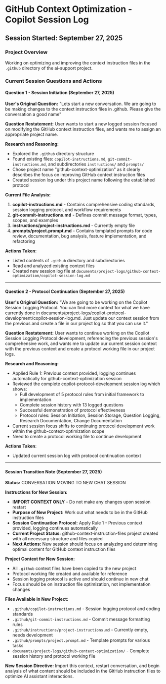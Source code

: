 # GitHub Context Optimization - Copilot Session Log

## Session Started: September 27, 2025

### Project Overview
Working on optimizing and improving the context instruction files in the `.github` directory of the ai-support project.

### Current Session Questions and Actions

#### Question 1 - Session Initiation (September 27, 2025)
**User's Original Question:** "Lets start a new conversation. We are going to be making changes to the context instruction files in .github. Please give the conversation a good name"

**Question Restatement:** User wants to start a new logged session focused on modifying the GitHub context instruction files, and wants me to assign an appropriate project name.

**Research and Reasoning:**
- Explored the `.github` directory structure
- Found existing files: `copilot-instructions.md`, `git-commit-instructions.md`, and subdirectories `instructions/` and `prompts/`
- Chose project name "github-context-optimization" as it clearly describes the focus on improving GitHub context instruction files
- Created session log under this project name following the established protocol

**Current File Analysis:**
1. **copilot-instructions.md** - Contains comprehensive coding standards, session logging protocol, and workflow requirements
2. **git-commit-instructions.md** - Defines commit message format, types, scopes, and examples
3. **instructions/project-instructions.md** - Currently empty file
4. **prompts/project.prompt.md** - Contains templated prompts for code review, documentation, bug analysis, feature implementation, and refactoring

**Actions Taken:**
- Listed contents of `.github` directory and subdirectories
- Read and analyzed existing context files
- Created new session log file at `documents/project-logs/github-context-optimization/copilot-session-log.md`

---

#### Question 2 - Protocol Continuation (September 27, 2025)
**User's Original Question:** "We are going to be working on the Copilot Session Logging Protocol. You can find more context for what we have currently done in documents/project-logs/copilot-protocol-development/copilot-session-log.md. Just update our context session from the previous and create a file in our project log so that you can use it."

**Question Restatement:** User wants to continue working on the Copilot Session Logging Protocol development, referencing the previous session's comprehensive work, and wants me to update our current session context with the previous context and create a protocol working file in our project logs.

**Research and Reasoning:**
- Applied Rule 1: Previous context provided, logging continues automatically for github-context-optimization session
- Reviewed the complete copilot-protocol-development session log which shows:
  - Full development of 5 protocol rules from initial framework to implementation
  - Complete session history with 13 logged questions
  - Successful demonstration of protocol effectiveness
  - Protocol rules: Session Initiation, Session Storage, Question Logging, Research Documentation, Change Documentation
- Current session focus shifts to continuing protocol development work within the github-context-optimization scope
- Need to create a protocol working file to continue development

**Actions Taken:**
- Updated current session log with protocol continuation context

---

#### Session Transition Note (September 27, 2025)
**Status:** CONVERSATION MOVING TO NEW CHAT SESSION

**Instructions for New Session:**
- **IMPORT CONTEXT ONLY** - Do not make any changes upon session restart
- **Purpose of New Project:** Work out what needs to be in the GitHub instruction files
- **Session Continuation Protocol:** Apply Rule 1 - Previous context provided, logging continues automatically
- **Current Project Status:** github-context-instruction-files project created with all necessary structure and files copied
- **Next Actions:** New session should focus on analyzing and determining optimal content for GitHub context instruction files

**Project Context for New Session:**
- All `.github` context files have been copied to the new project
- Protocol working file created and available for reference
- Session logging protocol is active and should continue in new chat
- Focus should be on instruction file optimization, not implementation changes

**Files Available in New Project:**
- `.github/copilot-instructions.md` - Session logging protocol and coding standards
- `.github/git-commit-instructions.md` - Commit message formatting rules
- `.github/instructions/project-instructions.md` - Currently empty, needs development
- `.github/prompts/project.prompt.md` - Template prompts for various tasks
- `documents/project-logs/github-context-optimization/` - Complete session history and protocol working file

**New Session Directive:** Import this context, restart conversation, and begin analysis of what content should be included in the GitHub instruction files to optimize AI assistant interactions.
